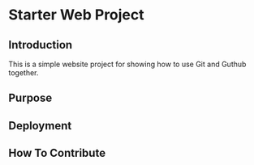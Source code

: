 # Starter Web Project

## Introduction

This is a simple website project for showing how to use Git and Guthub together.

## Purpose

## Deployment

## How To Contribute